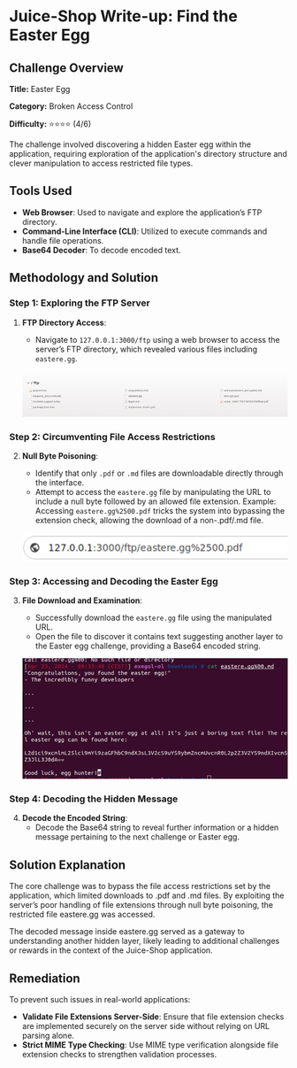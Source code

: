 # Juice-Shop Write-up: Find the Easter Egg

## Challenge Overview

**Title:** Easter Egg  

**Category:** Broken Access Control  

**Difficulty:** ⭐⭐⭐⭐ (4/6)

The challenge involved discovering a hidden Easter egg within the application, requiring exploration of the application's directory structure and clever manipulation to access restricted file types.

## Tools Used

- **Web Browser**: Used to navigate and explore the application’s FTP directory.
- **Command-Line Interface (CLI)**: Utilized to execute commands and handle file operations.
- **Base64 Decoder**: To decode encoded text.

## Methodology and Solution

### Step 1: Exploring the FTP Server

1. **FTP Directory Access**:
   - Navigate to `127.0.0.1:3000/ftp` using a web browser to access the server’s FTP directory, which revealed various files including `eastere.gg`.

   ![ftp files](../assets/difficulty4/easter_egg_1.png)

### Step 2: Circumventing File Access Restrictions

2. **Null Byte Poisoning**:
   - Identify that only `.pdf` or `.md` files are downloadable directly through the interface.
   - Attempt to access the `eastere.gg` file by manipulating the URL to include a null byte followed by an allowed file extension. Example: Accessing `eastere.gg%2500.pdf` tricks the system into bypassing the extension check, allowing the download of a non-.pdf/.md file.

   ![extension trick](../assets/difficulty4/easter_egg_2.png)

### Step 3: Accessing and Decoding the Easter Egg

3. **File Download and Examination**:
   - Successfully download the `eastere.gg` file using the manipulated URL.
   - Open the file to discover it contains text suggesting another layer to the Easter egg challenge, providing a Base64 encoded string.

   ![opened file](../assets/difficulty4/easter_egg_3.png)

### Step 4: Decoding the Hidden Message

4. **Decode the Encoded String**:
   - Decode the Base64 string to reveal further information or a hidden message pertaining to the next challenge or Easter egg.

## Solution Explanation

The core challenge was to bypass the file access restrictions set by the application, which limited downloads to .pdf and .md files. By exploiting the server’s poor handling of file extensions through null byte poisoning, the restricted file eastere.gg was accessed. 

The decoded message inside eastere.gg served as a gateway to understanding another hidden layer, likely leading to additional challenges or rewards in the context of the Juice-Shop application. 

## Remediation

To prevent such issues in real-world applications:
- **Validate File Extensions Server-Side**: Ensure that file extension checks are implemented securely on the server side without relying on URL parsing alone.
- **Strict MIME Type Checking**: Use MIME type verification alongside file extension checks to strengthen validation processes.
